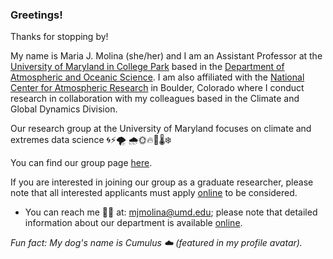 ### Greetings!

Thanks for stopping by! 

My name is Maria J. Molina (she/her) and I am an Assistant Professor at the [University of Maryland in College Park](https://www.umd.edu/) based in the [Department of Atmospheric and Oceanic Science](https://aosc.umd.edu/). I am also affiliated with the [National Center for Atmospheric Research](https://ncar.ucar.edu/) in Boulder, Colorado where I conduct research in collaboration with my colleagues based in the Climate and Global Dynamics Division.

Our research group at the University of Maryland focuses on climate and extremes data science :cyclone::zap::tornado: :cloud_with_rain::sun_with_face::fire::ocean::thermometer::snowflake:

You can find our group page [here](https://mariajmolina.github.io/).

If you are interested in joining our group as a graduate researcher, please note that all interested applicants must apply [online](https://aosc.umd.edu/education/ms-phd/prospective-students/admissions) to be considered.

- You can reach me :woman_teacher: at: mjmolina@umd.edu; please note that detailed information about our department is available [online](https://aosc.umd.edu/).

_Fun fact: My dog's name is Cumulus :cloud: (featured in my profile avatar)._

<!--
**mariajmolina/mariajmolina** is a ✨ _special_ ✨ repository because its `README.md` (this file) appears on your GitHub profile.

Here are some ideas to get you started:

- 🔭 I’m currently working on ...
- 🌱 I’m currently learning ...
- 👯 I’m looking to collaborate on ...
- 🤔 I’m looking for help with ...
- 💬 Ask me about ...
-->
